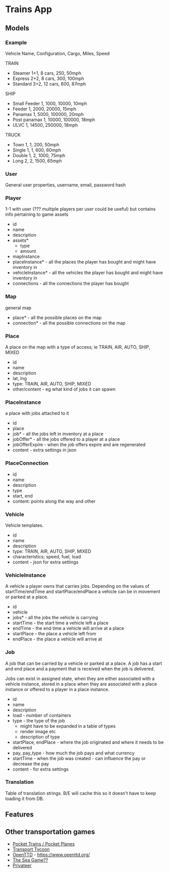 # Trains App

## Models

### Example

Vehicle Name, Configuration, Cargo, Miles, Speed

TRAIN
- Steamer 1+1, 8 cars, 250, 50mph
- Express 2+2, 8 cars, 300, 100mph
- Standard 3+2, 12 cars, 600, 87mph

SHIP

- Small Feeder 1, 1000, 10000, 10mph
- Feeder 1, 2000, 20000, 15mph
- Panamax 1, 5000, 100000, 20mph
- Post panamax 1, 10000, 100000, 18mph
- ULVC 1, 14500, 250000, 18mph

TRUCK
- Town 1, 1, 200, 50mph
- Single 1, 1, 600, 60mph
- Double 1, 2, 1000, 75mph
- Long 2, 2, 1500, 65mph

### User

General user properties, username, email, password hash

### Player

1-1 with user (??? multiple players per user could be useful) but contains info pertaining to game assets
- id
- name
- description
- assets* 
  - type
  - amount
- mapInstance
- placeInstance* - all the places the player has bought and might have inventory in
- vehicleInstance* - all the vehicles the player has bought and might have inventory in
- connections - all the connections the player has bought

### Map

general map 

- place* - all the possible places on the map
- connection* - all the possible connections on the map
 
### Place

A place on the map with a type of access; ie TRAIN, AIR, AUTO, SHIP, MIXED

- id
- name
- description
- lat, lng
- type: TRAIN, AIR, AUTO, SHIP, MIXED
- other/content - eg what kind of jobs it can spawn

### PlaceInstance

a place with jobs attached to it

- id
- place
- job* - all the jobs left in inventory at a place
- jobOffer* - all the jobs offered to a player at a place
- jobOfferExpire - when the job offers expire and are regenerated
- content - extra settings in json

### PlaceConnection

- id
- name
- description
- type
- start, end
- content: points along the way and other

### Vehicle

Vehicle templates.

- id
- name
- description
- type: TRAIN, AIR, AUTO, SHIP, MIXED
- characteristics; speed, fuel, load
- content - json for extra settings

### VehicleInstance

A vehicle a player owns that carries jobs. Depending on the values of startTime/endTime and startPlace/endPlace a 
vehicle can be in movement or parked at a place.

- id
- vehicle
- jobs* - all the jobs the vehicle is carrying
- startTime - the start time a vehicle left a place
- endTime - the end time a vehicle will arrive at a place
- startPlace - the place a vehicle left from
- endPlace - the place a vehicle will arrive at

### Job

A job that can be carried by a vehicle or parked at a place. A job has a start and end place and a payment that is 
received when the job is delivered.

Jobs can exist in assigned state, when they are either associated with a vehicle instance, stored in a place when they
are associated with a place instance or offered to a player in a place instance.

- id
- name
- description
- load - number of containers
- type - the type of the job
  - might have to be expanded in a table of types
  - render image etc
  - description of type
- startPlace, endPlace - where the job originated and where it needs to be delivered
- pay, pay_type - how much the job pays and what currency
- startTime - when the job was created - can influence the pay or decrease the pay
- content - for extra settings

### Translation

Table of translation strings. B/E will cache this so it doesn't have to keep loading it from DB.


## Features

## Other transportation games

- [Pocket Trains / Pocket Planes](../../trains-docs/PocketTrains.md)
- [Transport Tycoon](TransportTycoon.md)
- [OpenTTD](OpenTtd.md) - https://www.openttd.org/
- [The Sea Game??](SeaUnknownGame.md)
- [Privateer](Privateer.md)
